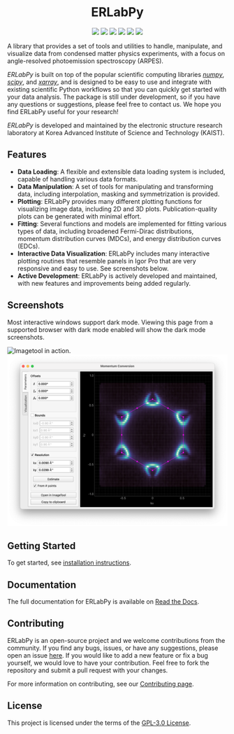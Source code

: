 <h1 align="center">
ERLabPy
</h1>
<p align="center">
    <a href="https://pypi.org/project/erlab/" alt="Supported Python Versions">
        <img src="https://img.shields.io/pypi/pyversions/erlab?logo=python&logoColor=white" /></a>
    <a href="https://pypi.org/project/erlab/" alt="PyPi">
        <img src="https://img.shields.io/pypi/v/erlab?logo=pypi&logoColor=white" /></a>
    <a href="https://anaconda.org/conda-forge/erlab" alt="Conda Version">
        <img src="https://img.shields.io/conda/vn/conda-forge/erlab?logo=condaforge&logoColor=white" /></a>
    <a href="https://github.com/kmnhan/erlabpy/actions/workflows/release.yml" alt="Workflow Status">
        <img src="https://img.shields.io/github/actions/workflow/status/kmnhan/erlabpy/release.yml?logo=github&label=tests" /></a>
    <a href="https://erlabpy.readthedocs.io/" alt="Documentation Status">
        <img src="https://img.shields.io/readthedocs/erlabpy?logo=readthedocs&logoColor=white" /></a>
    <a href="https://results.pre-commit.ci/latest/github/kmnhan/erlabpy/main" alt="pre-commit.ci status">
        <img src="https://results.pre-commit.ci/badge/github/kmnhan/erlabpy/main.svg" /></a>
</p>

A library that provides a set of tools and utilities to handle, manipulate, and
visualize data from condensed matter physics experiments, with a focus on angle-resolved
photoemission spectroscopy (ARPES).

*ERLabPy* is built on top of the popular scientific computing libraries
[*numpy*](https://numpy.org/), [*scipy*](https://scipy.org/), and
[*xarray*](https://xarray.pydata.org/), and is designed to be easy to use and integrate
with existing scientific Python workflows so that you can quickly get started with your
data analysis. The package is still under development, so if you have any questions or
suggestions, please feel free to contact us. We hope you find ERLabPy useful for your
research!

*ERLabPy* is developed and maintained by the electronic structure research
laboratory at Korea Advanced Institute of Science and Technology (KAIST).

## Features

- **Data Loading**: A flexible and extensible data loading system is included, capable
  of handling various data formats.
- **Data Manipulation**: A set of tools for manipulating and transforming data,
  including interpolation, masking and symmetrization is provided.
- **Plotting**: ERLabPy provides many different plotting functions for visualizing image
  data, including 2D and 3D plots. Publication-quality plots can be generated with
  minimal effort.
- **Fitting**: Several functions and models are implemented for fitting various types of
  data, including broadened Fermi-Dirac distributions, momentum distribution curves
  (MDCs), and energy distribution curves (EDCs).
- **Interactive Data Visualization**: ERLabPy includes many interactive plotting
  routines that resemble panels in Igor Pro that are very responsive and easy to use.
  See screenshots below.
- **Active Development**: ERLabPy is actively developed and maintained, with new
  features and improvements being added regularly.

## Screenshots

Most interactive windows support dark mode. Viewing this page from a supported browser
with dark mode enabled will show the dark mode screenshots.

<picture>
  <source media="(prefers-color-scheme: dark)" srcset="https://github.com/kmnhan/erlabpy/blob/main/docs/source/images/imagetool_dark.png?raw=true">
  <source media="(prefers-color-scheme: light)" srcset="https://github.com/kmnhan/erlabpy/blob/main/docs/source/images/imagetool_light.png?raw=true">
  <img alt="Imagetool in action." src="https://github.com/kmnhan/erlabpy/blob/main/docs/source/images/imagetool_light.png?raw=true">
</picture>

<picture>
  <source media="(prefers-color-scheme: dark)" srcset="https://github.com/kmnhan/erlabpy/blob/main/docs/source/images/ktool_1_dark.png?raw=true">
  <source media="(prefers-color-scheme: light)" srcset="https://github.com/kmnhan/erlabpy/blob/main/docs/source/images/ktool_1_light.png?raw=true">
  <img alt="Imagetool in action." src="https://github.com/kmnhan/erlabpy/blob/main/docs/source/images/ktool_1_light.png?raw=true">
</picture>


## Getting Started

To get started, see [installation instructions](https://erlabpy.readthedocs.io/en/stable/getting-started.html).

## Documentation

The full documentation for ERLabPy is available on [Read the Docs](https://erlabpy.readthedocs.io/).

## Contributing

ERLabPy is an open-source project and we welcome contributions from the community. If
you find any bugs, issues, or have any suggestions, please open an issue
[here](https://github.com/kmnhan/erlabpy/issues). If you would like to add a new feature
or fix a bug yourself, we would love to have your contribution. Feel free to fork the
repository and submit a pull request with your changes.

For more information on contributing, see our [Contributing page](https://erlabpy.readthedocs.io/en/stable/contributing.html).

## License

This project is licensed under the terms of the [GPL-3.0 License](LICENSE).

